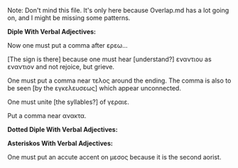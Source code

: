 Note: Don't mind this file. It's only here because Overlap.md has a lot going on, and I might be missing some patterns.

**Diple With Verbal Adjectives:**

Now one must put a comma after ερεω...

[The sign is there] because one must hear [understand?] εναντιου as εναντιον and not rejoice, but grieve.

One must put a comma near τελος around the ending. The comma is also to be seen [by the εγκελευσεως] which appear unconnected.

One must unite [the syllables?] of γεραιε.

Put a comma near ανακτα.

**Dotted Diple With Verbal Adjectives:**

**Asteriskos With Verbal Adjectives:**

One must put an accute accent on μεσος because it is the second aorist.


